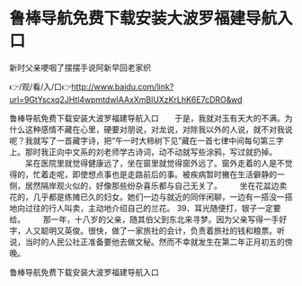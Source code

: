 # 鲁棒导航免费下载安装大波罗福建导航入口
新时父亲哽咽了摆摆手说阿新早回老家织

👉/观/看/入/口👉http://www.baidu.com/link?url=9GtYscxq2JHtl4wpmtdwIAAxXmBlUXzKrLhK6E7cDRO&wd

鲁棒导航免费下载安装大波罗福建导航入口　　于是，我就对玉有天大的不满。为什么这种感情不藏在心里，硬要对朋说，对龙说，对除我以外的人说，就不对我说呢？我就写了一首藏字诗，把“午一时大柿树下见”藏在一首七律中间每句第三字上。那时我正向中文系的刘老师学古诗词，动不动就写些涂鸦，写过就扔掉。
　　呆在医院里就觉得健康远了，坐在窗里就觉得窗外远了。窗外走着的人是不觉得的，忙着走呢，即使想点事也是走路前后的事。被疾病暂时撇在生活僻静的一侧，居然隔岸观火似的，好像那些纷杂喜乐都与自己无关了。
　　坐在花盆边卖花的，几乎都是练摊已久的妇女。她们一边与就近的同伴闲聊，一边有一搭没一搭地向过往的行人叫卖，主动地介绍自己的兰花。
	39、耳光随便打，银子一定要给。
　　那一年，十八岁的父亲，随其伯父到东北来寻梦。因为父亲写得一手好字，人又聪明又英俊。很快，做了一家旅社的会计，负责着旅社的钱和粮票。听说，当时的人民公社正准备要他去做文秘。然而不幸就发生在第二年正月初五的傍晚。

鲁棒导航免费下载安装大波罗福建导航入口
